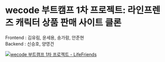 # wecode 부트캠프 1차 프로젝트: 라인프렌즈 캐릭터 상품 판매 사이트 클론

Frontend : 김유림, 윤세용, 송가람, 안준현   
Backend  : 신승호, 양영건

[![wecode 부트캠프 1차 프로젝트 - LifeFriends](http://img.youtube.com/vi/eS4ccDEntHg/0.jpg)](https://youtu.be/eS4ccDEntHg?t=0s) 
